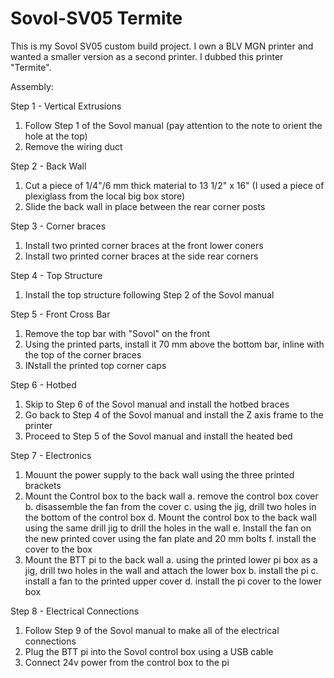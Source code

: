 # Sovol-SV05 Termite
This is my Sovol SV05 custom build project. I own a BLV MGN printer and wanted a smaller version as a second printer. I dubbed this printer "Termite".

Assembly:

Step 1 - Vertical Extrusions
1. Follow Step 1 of the Sovol manual
    (pay attention to the note to orient the hole at the top)
2. Remove the wiring duct
    
Step 2 - Back Wall
1. Cut a piece of 1/4"/6 mm thick material to 13 1/2" x 16"
    (I used a piece of plexiglass from the local big box store) 
2. Slide the back wall in place between the rear corner posts

Step 3 - Corner braces
1. Install two printed corner braces at the front lower coners
2. Install two printed corner braces at the side rear corners

Step 4 - Top Structure
1. Install the top structure following Step 2 of the Sovol manual

Step 5 - Front Cross Bar
1. Remove the top bar with "Sovol" on the front
2. Using the printed parts, install it 70 mm above the bottom bar, inline with the top of the corner braces
3. INstall the printed top corner caps

Step 6 - Hotbed
1. Skip to Step 6 of the Sovol manual and install the hotbed braces
2. Go back to Step 4 of the Sovol manual and install the Z axis frame to the printer
3. Proceed to Step 5 of the Sovol manual and install the heated bed

Step 7 - Electronics
1. Mouunt the power supply to the back wall using the three printed brackets
2. Mount the Control box to the back wall
    a. remove the control box cover
    b. disassemble the fan from the cover
    c. using the jig, drill two holes in the bottom of the control box
    d. Mount the control box to the back wall using the same drill jig to drill the holes in the wall
    e. Install the fan on the new printed cover using the fan plate and 20 mm bolts
    f. install the cover to the box
3. Mount the BTT pi to the back wall
    a. using the printed lower pi box as a jig, drill two holes in the wall and attach the lower box
    b. install the pi 
    c. install a fan to the printed upper cover
    d. install the pi cover to the lower box
 
 Step 8 - Electrical Connections    
 1. Follow Step 9 of the Sovol manual to make all of the electrical connections
 2. Plug the BTT pi into the Sovol control box using a USB cable
 3. Connect 24v power from the control box to the pi
 
    




